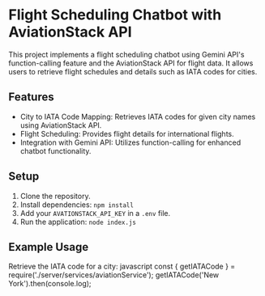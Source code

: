 # Flight Scheduling Chatbot with AviationStack API

This project implements a flight scheduling chatbot using Gemini API's function-calling feature and the AviationStack API for flight data. It allows users to retrieve flight schedules and details such as IATA codes for cities.


## Features
- City to IATA Code Mapping: Retrieves IATA codes for given city names using AviationStack API.
- Flight Scheduling: Provides flight details for international flights.
- Integration with Gemini API: Utilizes function-calling for enhanced chatbot functionality.

## Setup
1. Clone the repository.
2. Install dependencies: `npm install`
3. Add your `AVATIONSTACK_API_KEY` in a `.env` file.
4. Run the application: `node index.js`

## Example Usage
Retrieve the IATA code for a city:
javascript
const { getIATACode } = require('./server/services/aviationService');
getIATACode('New York').then(console.log);

